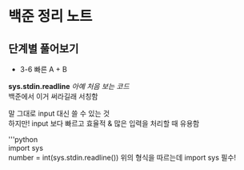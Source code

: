# 백준 정리 노트

## 단계별 풀어보기

- 3-6 빠른 A + B

  
**sys.stdin.readline**
  *아예 처음 보는 코드*  
  백준에서 이거 써라길래 서칭함


  말 그대로 input 대신 쓸 수 있는 것  
  하지만! input 보다 빠르고 효율적 & 많은 입력을 처리할 때 유용함

  '''python  
  import sys  
  number = int(sys.stdin.readline())
  위의 형식을 따르는데 import sys 필수!
